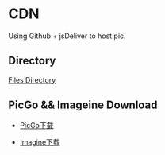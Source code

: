 # CDN

Using Github + jsDeliver to host pic.

## Directory

[Files Directory](./DIRECTORY.md)

## PicGo && Imageine Download

* [PicGo下载](https://github.com/Molunerfinn/PicGo/releases)

* [Imagine下载](https://github.com/meowtec/Imagine/releases)

